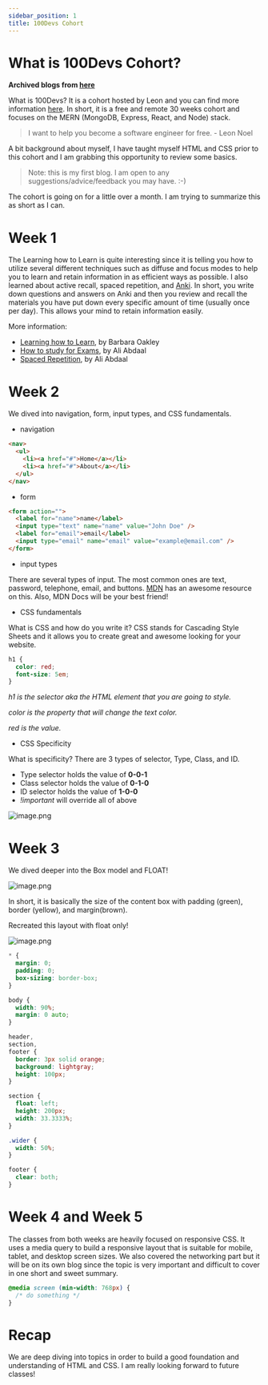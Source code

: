 ```yaml
---
sidebar_position: 1
title: 100Devs Cohort
---
```


# What is 100Devs Cohort?

**Archived blogs from [here](https://victoriacheng15.hashnode.dev/100devs-cohort)**

What is 100Devs? It is a cohort hosted by Leon and you can find more information [here](https://leonnoel.com/100devs/). In short, it is a free and remote 30 weeks cohort and focuses on the MERN (MongoDB, Express, React, and Node) stack.

> I want to help you become a software engineer for free. - Leon Noel

A bit background about myself, I have taught myself HTML and CSS prior to this cohort and I am grabbing this opportunity to review some basics.

> Note: this is my first blog. I am open to any suggestions/advice/feedback you may have. :-)

The cohort is going on for a little over a month. I am trying to summarize this as short as I can.

# Week 1

The Learning how to Learn is quite interesting since it is telling you how to utilize several different techniques such as diffuse and focus modes to help you to learn and retain information in as efficient ways as possible. I also learned about active recall, spaced repetition, and [Anki](https://apps.ankiweb.net/). In short, you write down questions and answers on Anki and then you review and recall the materials you have put down every specific amount of time (usually once per day). This allows your mind to retain information easily.

More information:

- [Learning how to Learn](https://www.coursera.org/learn/learning-how-to-learn), by Barbara Oakley
- [How to study for Exams](https://www.youtube.com/watch?v=ukLnPbIffxE), by Ali Abdaal
- [Spaced Repetition](https://www.youtube.com/watch?v=Z-zNHHpXoMM), by Ali Abdaal

# Week 2

We dived into navigation, form, input types, and CSS fundamentals.

- navigation

```html
<nav>
  <ul>
    <li><a href="#">Home</a></li>
    <li><a href="#">About</a></li>
  </ul>
</nav>
```

- form

```html
<form action="">
  <label for="name">name</label>
  <input type="text" name="name" value="John Doe" />
  <label for="email">email</label>
  <input type="email" name="email" value="example@email.com" />
</form>
```

- input types

There are several types of input. The most common ones are text, password, telephone, email, and buttons. [MDN](https://developer.mozilla.org/en-US/docs/Learn/Forms/HTML5_input_types) has an awesome resource on this. Also, MDN Docs will be your best friend!

- CSS fundamentals

What is CSS and how do you write it? CSS stands for Cascading Style Sheets and it allows you to create great and awesome looking for your website.

```css
h1 {
  color: red;
  font-size: 5em;
}
```

_h1 is the selector aka the HTML element that you are going to style._

_color is the property that will change the text color._

_red is the value._

- CSS Specificity

What is specificity? There are 3 types of selector, Type, Class, and ID.

- Type selector holds the value of **0-0-1**
- Class selector holds the value of **0-1-0**
- ID selector holds the value of **1-0-0**
- _!important_ will override all of above

![image.png](https://cdn.hashnode.com/res/hashnode/image/upload/v1644166544526/89ha8ahry.png)

# Week 3

We dived deeper into the Box model and FLOAT!

![image.png](https://cdn.hashnode.com/res/hashnode/image/upload/v1644166902966/Ev3TYFNdpL.png)

In short, it is basically the size of the content box with padding (green), border (yellow), and margin(brown).

Recreated this layout with float only!

![image.png](https://cdn.hashnode.com/res/hashnode/image/upload/v1644167035914/aspFkPdGN.png)

```css
* {
  margin: 0;
  padding: 0;
  box-sizing: border-box;
}

body {
  width: 90%;
  margin: 0 auto;
}

header,
section,
footer {
  border: 3px solid orange;
  background: lightgray;
  height: 100px;
}

section {
  float: left;
  height: 200px;
  width: 33.3333%;
}

.wider {
  width: 50%;
}

footer {
  clear: both;
}
```

# Week 4 and Week 5

The classes from both weeks are heavily focused on responsive CSS. It uses a media query to build a responsive layout that is suitable for mobile, tablet, and desktop screen sizes. We also covered the networking part but it will be on its own blog since the topic is very important and difficult to cover in one short and sweet summary.

```css
@media screen (min-width: 768px) {
  /* do something */
}
```

# Recap

We are deep diving into topics in order to build a good foundation and understanding of HTML and CSS. I am really looking forward to future classes!
